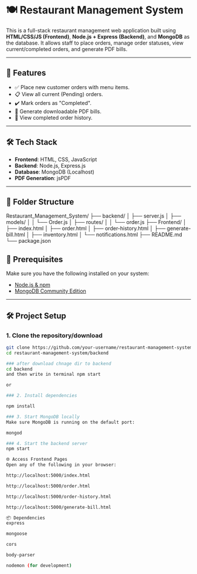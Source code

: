 # 🍽️ Restaurant Management System

This is a full-stack restaurant management web application built using **HTML/CSS/JS (Frontend)**, **Node.js + Express (Backend)**, and **MongoDB** as the database. It allows staff to place orders, manage order statuses, view current/completed orders, and generate PDF bills.

---

## 🚀 Features

- ✅ Place new customer orders with menu items.
- 📋 View all current (Pending) orders.
- ✔️ Mark orders as "Completed".
- 🧾 Generate downloadable PDF bills.
- 📜 View completed order history.

---

## 🛠️ Tech Stack

- **Frontend**: HTML, CSS, JavaScript
- **Backend**: Node.js, Express.js
- **Database**: MongoDB (Localhost)
- **PDF Generation**: jsPDF

---

## 📂 Folder Structure

Restaurant_Management_System/
├── backend/
│ ├── server.js
│ ├── models/
│ │ └── Order.js
│ ├── routes/
│ │ └── order.js
├── Frontend/
│ ├── index.html
│ ├── order.html
│ ├── order-history.html
│ ├── generate-bill.html
│ ├── inventory.html
│ └── notifications.html
├── README.md
└── package.json

## 🔧 Prerequisites

Make sure you have the following installed on your system:

- [Node.js & npm](https://nodejs.org/)
- [MongoDB Community Edition](https://www.mongodb.com/try/download/community)

---

## 🛠️ Project Setup

### 1. Clone the repository/download

```bash
git clone https://github.com/your-username/restaurant-management-system.git
cd restaurant-management-system/backend

### after download chnage dir to backend 
cd backend
and then write in terminal npm start 

or

### 2. Install dependencies

npm install

### 3. Start MongoDB locally
Make sure MongoDB is running on the default port:

mongod

### 4. Start the backend server
npm start

🌐 Access Frontend Pages
Open any of the following in your browser:

http://localhost:5000/index.html

http://localhost:5000/order.html

http://localhost:5000/order-history.html

http://localhost:5000/generate-bill.html

📦 Dependencies
express

mongoose

cors

body-parser

nodemon (for development)

